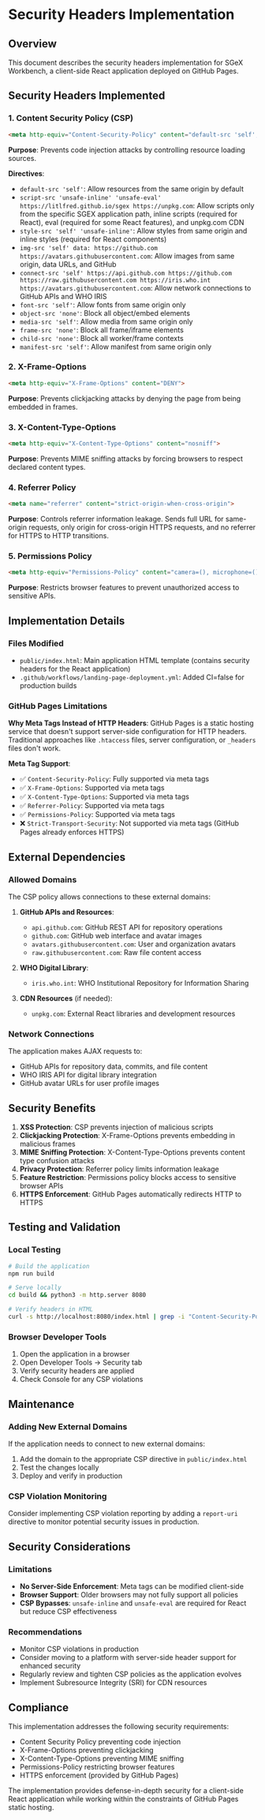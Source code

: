 # Security Headers Implementation

## Overview

This document describes the security headers implementation for SGeX Workbench, a client-side React application deployed on GitHub Pages.

## Security Headers Implemented

### 1. Content Security Policy (CSP)
```html
<meta http-equiv="Content-Security-Policy" content="default-src 'self'; script-src 'unsafe-inline' 'unsafe-eval' https://litlfred.github.io/sgex https://unpkg.com; style-src 'self' 'unsafe-inline'; img-src 'self' data: https://github.com https://avatars.githubusercontent.com; connect-src 'self' https://api.github.com https://github.com https://raw.githubusercontent.com https://iris.who.int https://avatars.githubusercontent.com; font-src 'self'; object-src 'none'; media-src 'self'; frame-src 'none'; child-src 'none'; manifest-src 'self';">
```

**Purpose**: Prevents code injection attacks by controlling resource loading sources.

**Directives**:
- `default-src 'self'`: Allow resources from the same origin by default
- `script-src 'unsafe-inline' 'unsafe-eval' https://litlfred.github.io/sgex https://unpkg.com`: Allow scripts only from the specific SGEX application path, inline scripts (required for React), eval (required for some React features), and unpkg.com CDN
- `style-src 'self' 'unsafe-inline'`: Allow styles from same origin and inline styles (required for React components)
- `img-src 'self' data: https://github.com https://avatars.githubusercontent.com`: Allow images from same origin, data URLs, and GitHub
- `connect-src 'self' https://api.github.com https://github.com https://raw.githubusercontent.com https://iris.who.int https://avatars.githubusercontent.com`: Allow network connections to GitHub APIs and WHO IRIS
- `font-src 'self'`: Allow fonts from same origin only
- `object-src 'none'`: Block all object/embed elements
- `media-src 'self'`: Allow media from same origin only
- `frame-src 'none'`: Block all frame/iframe elements
- `child-src 'none'`: Block all worker/frame contexts
- `manifest-src 'self'`: Allow manifest from same origin only

### 2. X-Frame-Options
```html
<meta http-equiv="X-Frame-Options" content="DENY">
```

**Purpose**: Prevents clickjacking attacks by denying the page from being embedded in frames.

### 3. X-Content-Type-Options
```html
<meta http-equiv="X-Content-Type-Options" content="nosniff">
```

**Purpose**: Prevents MIME sniffing attacks by forcing browsers to respect declared content types.

### 4. Referrer Policy
```html
<meta name="referrer" content="strict-origin-when-cross-origin">
```

**Purpose**: Controls referrer information leakage. Sends full URL for same-origin requests, only origin for cross-origin HTTPS requests, and no referrer for HTTPS to HTTP transitions.

### 5. Permissions Policy
```html
<meta http-equiv="Permissions-Policy" content="camera=(), microphone=(), geolocation=(), payment=(), usb=(), bluetooth=(), serial=(), midi=(), magnetometer=(), gyroscope=(), accelerometer=(), ambient-light-sensor=(), autoplay=(), display-capture=(), document-domain=(), fullscreen=(), picture-in-picture=(), publickey-credentials-get=(), screen-wake-lock=(), web-share=(), xr-spatial-tracking=()">
```

**Purpose**: Restricts browser features to prevent unauthorized access to sensitive APIs.

## Implementation Details

### Files Modified
- `public/index.html`: Main application HTML template (contains security headers for the React application)
- `.github/workflows/landing-page-deployment.yml`: Added CI=false for production builds

### GitHub Pages Limitations

**Why Meta Tags Instead of HTTP Headers**:
GitHub Pages is a static hosting service that doesn't support server-side configuration for HTTP headers. Traditional approaches like `.htaccess` files, server configuration, or `_headers` files don't work.

**Meta Tag Support**:
- ✅ `Content-Security-Policy`: Fully supported via meta tags
- ✅ `X-Frame-Options`: Supported via meta tags  
- ✅ `X-Content-Type-Options`: Supported via meta tags
- ✅ `Referrer-Policy`: Supported via meta tags
- ✅ `Permissions-Policy`: Supported via meta tags
- ❌ `Strict-Transport-Security`: Not supported via meta tags (GitHub Pages already enforces HTTPS)

## External Dependencies

### Allowed Domains
The CSP policy allows connections to these external domains:

1. **GitHub APIs and Resources**:
   - `api.github.com`: GitHub REST API for repository operations
   - `github.com`: GitHub web interface and avatar images
   - `avatars.githubusercontent.com`: User and organization avatars
   - `raw.githubusercontent.com`: Raw file content access

2. **WHO Digital Library**:
   - `iris.who.int`: WHO Institutional Repository for Information Sharing

3. **CDN Resources** (if needed):
   - `unpkg.com`: External React libraries and development resources

### Network Connections
The application makes AJAX requests to:
- GitHub APIs for repository data, commits, and file content
- WHO IRIS API for digital library integration
- GitHub avatar URLs for user profile images

## Security Benefits

1. **XSS Protection**: CSP prevents injection of malicious scripts
2. **Clickjacking Protection**: X-Frame-Options prevents embedding in malicious frames
3. **MIME Sniffing Protection**: X-Content-Type-Options prevents content type confusion attacks
4. **Privacy Protection**: Referrer policy limits information leakage
5. **Feature Restriction**: Permissions policy blocks access to sensitive browser APIs
6. **HTTPS Enforcement**: GitHub Pages automatically redirects HTTP to HTTPS

## Testing and Validation

### Local Testing
```bash
# Build the application
npm run build

# Serve locally
cd build && python3 -m http.server 8080

# Verify headers in HTML
curl -s http://localhost:8080/index.html | grep -i "Content-Security-Policy"
```

### Browser Developer Tools
1. Open the application in a browser
2. Open Developer Tools → Security tab
3. Verify security headers are applied
4. Check Console for any CSP violations

## Maintenance

### Adding New External Domains
If the application needs to connect to new external domains:

1. Add the domain to the appropriate CSP directive in `public/index.html`
2. Test the changes locally  
3. Deploy and verify in production

### CSP Violation Monitoring
Consider implementing CSP violation reporting by adding a `report-uri` directive to monitor potential security issues in production.

## Security Considerations

### Limitations
- **No Server-Side Enforcement**: Meta tags can be modified client-side
- **Browser Support**: Older browsers may not fully support all policies
- **CSP Bypasses**: `unsafe-inline` and `unsafe-eval` are required for React but reduce CSP effectiveness

### Recommendations
- Monitor CSP violations in production
- Consider moving to a platform with server-side header support for enhanced security
- Regularly review and tighten CSP policies as the application evolves
- Implement Subresource Integrity (SRI) for CDN resources

## Compliance

This implementation addresses the following security requirements:
- Content Security Policy preventing code injection
- X-Frame-Options preventing clickjacking
- X-Content-Type-Options preventing MIME sniffing
- Permissions-Policy restricting browser features
- HTTPS enforcement (provided by GitHub Pages)

The implementation provides defense-in-depth security for a client-side React application while working within the constraints of GitHub Pages static hosting.